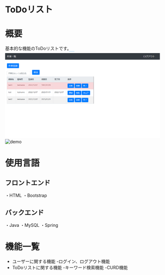# ToDoリスト
 
# 概要
 
基本的な機能のToDoリストです。
![サンプル画像](./Todoリスト参考画像.png)
![demo](./demo.gif)
 
# 使用言語
 
## フロントエンド

・HTML
・Bootstrap

## バックエンド

・Java
・MySQL
・Spring
 
# 機能一覧
 
- ユーザーに関する機能
  -ログイン、ログアウト機能
- ToDoリストに関する機能
  -キーワード検索機能
  -CURD機能
